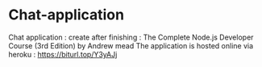 # Chat-application
Chat application : create after finishing : The Complete Node.js Developer Course (3rd Edition) by Andrew mead
The application is hosted online via heroku :
  https://biturl.top/Y3yAJj
